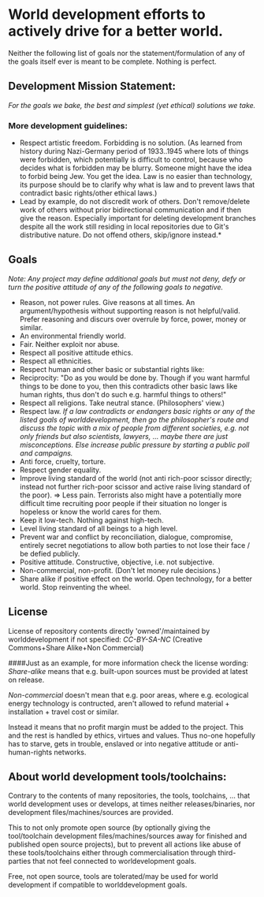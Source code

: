 World development efforts to actively drive for a better world.
===

Neither the following list of goals nor the statement/formulation of any of the goals itself ever is meant to be complete. Nothing is perfect.


Development Mission Statement:
---
*For the goals we bake, the best and simplest (yet ethical) solutions we take.*

### More development guidelines:

* Respect artistic freedom. Forbidding is no solution. (As learned from history during Nazi-Germany period of 1933..1945 where lots of things were forbidden, which potentially is difficult to control, because who decides what is forbidden may be blurry. Someone might have the idea to forbid being Jew. You get the idea. Law is no easier than technology, its purpose should be to clarify why what is law and to prevent laws that contradict basic rights/other ethical laws.)
* Lead by example, do not discredit work of others. Don't remove/delete work of others without prior bidirectional communication and if then give the reason.
Especially important for deleting development branches despite all the work still residing in local repositories due to Git's distributive nature. Do not offend others, skip/ignore instead.*

Goals
---

*Note: Any project may define additional goals but must not deny, defy or turn the positive attitude of any of the following goals to negative.*

* Reason, not power rules. Give reasons at all times. An argument/hypothesis without supporting reason is not helpful/valid. Prefer reasoning and discurs over overrule by force, power, money or similar.
* An environmental friendly world.
* Fair. Neither exploit nor abuse.
* Respect all positive attitude ethics.
* Respect all ethnicities.
* Respect human and other basic or substantial rights like:
* Reciprocity: "Do as you would be done by. Though if you want harmful things to be done to you, then this contradicts other basic laws like human rights, thus don't do such e.g. harmful things to others!"
* Respect all religions. Take neutral stance. (Philosophers' view.)
* Respect law. *If a law contradicts or endangers basic rights or any of the listed goals of worlddevelopment, then go the philosopher's route and discuss the topic with a mix of people from different societies, e.g. not only friends but also scientists, lawyers, ... maybe there are just misconceptions. Else increase public pressure by starting a public poll and campaigns.*
* Anti force, cruelty, torture.
* Respect gender equality.
* Improve living standard of the world (not anti rich-poor scissor directly; instead not further rich-poor scissor and active raise living standard of the poor).
=> Less pain. Terrorists also might have a potentially more difficult time recruiting poor people if their situation no longer is hopeless or know the world cares for them.
* Keep it low-tech. Nothing against high-tech.
* Level living standard of all beings to a high level.
* Prevent war and conflict by reconciliation, dialogue, compromise, entirely secret negotiations to allow both parties to not lose their face / be defied publicly.
* Positive attitude. Constructive, objective, i.e. not subjective.
* Non-commercial, non-profit. (Don't let money rule decisions.)
* Share alike if positive effect on the world. Open technology, for a better world. Stop reinventing the wheel.


License
---
License of repository contents directly 'owned'/maintained by worlddevelopment if not specified:
*CC-BY-SA-NC* (Creative Commons+Share Alike+Non Commercial)

####Just as an example, for more information check the license wording: 
*Share-alike* means that e.g. built-upon sources must be provided at latest on release. 

*Non-commercial* doesn't mean that e.g. poor areas, where e.g. ecological energy technology is contructed, aren't allowed to refund material + installation + travel cost or similar.

Instead it means that no profit margin must be added to the project. This and the rest is handled by ethics, virtues and values. Thus no-one hopefully has to starve, gets in trouble, enslaved or into negative attitude or anti-human-rights networks.


About world development tools/toolchains:
---
Contrary to the contents of many repositories, the tools, toolchains, ... that world development uses or develops, at times neither releases/binaries, nor development files/machines/sources are provided.

This to not only promote open source (by optionally giving the tool/toolchain development files/machines/sources away for finished and published open source projects), but to prevent all actions 
like abuse of these tools/toolchains either through commercialisation through third-parties that not feel connected to worldevelopment goals.

Free, not open source, tools are tolerated/may be used for world development if compatible to worlddevelopment goals.

